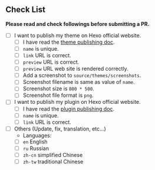 ## Check List

**Please read and check followings before submitting a PR.**

- [ ] I want to publish my theme on Hexo official website.
  - [ ] I have read the [theme publishing doc](https://hexo.io/docs/themes#Publishing).
  - [ ] `name` is unique.
  - [ ] `link` URL is correct.
  - [ ] `preview` URL is correct.
  - [ ] `preview` URL web site is rendered correctly.
  - [ ] Add a screenshot to `source/themes/screenshots`.
  - [ ] Screenshot filename is same as value of `name`.
  - [ ] Screenshot size is `800 * 500`.
  - [ ] Screenshot file format is `png`.
- [ ] I want to publish my plugin on Hexo official website.
  - [ ] I have read the [plugin publishing doc](https://hexo.io/docs/plugins#Publishing).
  - [ ] `name` is unique.
  - [ ] `link` URL is correct.
- [ ] Others (Update, fix, translation, etc...)
  - Languages:
  - [ ] `en` English
  - [ ] `ru` Russian
  - [ ] `zh-cn` simplified Chinese
  - [ ] `zh-tw` traditional Chinese

<!--
    `ko`, `pt-br`, `th` language documents are inactive. Plase, submit issue if you want to continuous contribution to them.
-->

<!-- 
    Thank you for publishing your work on Hexo site!
    
    If you also would like to become a Hexojs org memeber, here is the opportunity. Simply transfer your repo into Hexojs org, and you will become hexojs member. You could still be the repo admin, but also gain access to hexojs other repoes. 
    
    There are several benefits to do so:
    1. Become Hexojs org member, and gain access to all hexojs repos.
    2. Other Hexojs members could help to maintain issues and review PRs.
    3. More wait you to discover... :)
    
    Please contact hi@abnerchou.me if you are interested in this opportunity.
-->
